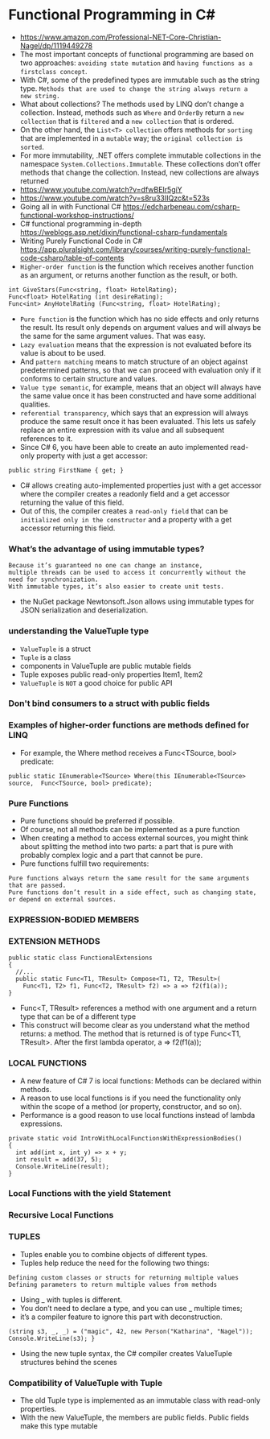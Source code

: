 # Functional Programming in C#
- https://www.amazon.com/Professional-NET-Core-Christian-Nagel/dp/1119449278
-  The most important concepts of functional programming are based on two approaches: 
```avoiding state mutation``` and ```having functions as a firstclass concept```.
- With C#, some of the predefined types are immutable such as the string type. ```Methods that are used to change the string always return a new string.``` 
- What about collections? The methods used by LINQ don’t change a collection. Instead, methods such as ```Where``` and ```OrderBy``` return a ```new collection``` that is ```filtered``` and a ```new collection``` that is ordered. 
- On the other hand, the ```List<T> collection``` offers methods for ```sorting``` that are implemented in a ```mutable``` way; the ```original collection is sorted```. 
- For more immutability, .NET offers complete immutable collections in the namespace ```System.Collections.Immutable```. These collections don’t offer methods that change the collection. Instead, new collections are always returned
- https://www.youtube.com/watch?v=dfwBEIr5giY
- https://www.youtube.com/watch?v=s8ru33IIQzc&t=523s
- Going all in with Functional C#
https://edcharbeneau.com/csharp-functional-workshop-instructions/
- C# functional programming in-depth 
https://weblogs.asp.net/dixin/functional-csharp-fundamentals
- Writing Purely Functional Code in C# https://app.pluralsight.com/library/courses/writing-purely-functional-code-csharp/table-of-contents
-  ```Higher-order function``` is the function which receives another function as an argument, or returns another function as the result, or both. 
```
int GiveStars(Func<string, float> HotelRating);
Func<float> HotelRating (int desireRating);
Func<int> AnyHotelRating (Func<string, float> HotelRating);

```
- ```Pure function``` is the function which has no side effects and only returns the result. Its result only depends on argument values and will always be the same for the same argument values. That was easy. 
- ```Lazy evaluation``` means that the expression is not evaluated before its value is about to be used. 
- And ```pattern matching``` means to match structure of an object against predetermined patterns, so that we can proceed with evaluation only if it conforms to certain structure and values.
- ```Value type semantic```, for example, means that an object will always have the same value once it has been constructed and have some additional qualities. 
- ```referential transparency```, which says that an expression will always produce the same result once it has been evaluated. This lets us safely replace an entire expression with its value and all subsequent references to it.
- Since C# 6, you have been able to create an auto implemented read-only property with just a get accessor: 
```
public string FirstName { get; } 
```
-  C# allows creating auto-implemented properties just with a get accessor where the compiler creates a readonly field and a get accessor returning the value of this field. 
- Out of this, the compiler creates a ```read-only field``` that can be ```initialized only in the constructor``` and a property with a get accessor returning this field. 
### What’s the advantage of using immutable types?
```
Because it’s guaranteed no one can change an instance,
multiple threads can be used to access it concurrently without the need for synchronization. 
With immutable types, it’s also easier to create unit tests. 
```
- the NuGet package Newtonsoft.Json allows using immutable types for JSON serialization and deserialization. 
### understanding the ValueTuple type
-  ```ValueTuple``` is a struct
- ``` Tuple ``` is a class
- components in ValueTuple are public mutable fields
- Tuple exposes public read-only properties Item1, Item2
- ```ValueTuple``` is ```NOT``` a good choice for public API

### Don't bind consumers to a struct with public fields
### Examples of higher-order functions are methods defined for LINQ
- For example, the Where method receives a Func<TSource, bool> predicate: 
```
public static IEnumerable<TSource> Where(this IEnumerable<TSource> source,  Func<TSource, bool> predicate); 
```
### Pure Functions 
- Pure functions should be preferred if possible. 
- Of course, not all methods can be implemented as a pure function
- When creating a method to access external sources, you might think about splitting the method into two parts: a part that is pure with probably complex logic and a part that cannot be pure.
- Pure functions fulfill two requirements: 
```
Pure functions always return the same result for the same arguments that are passed. 
Pure functions don’t result in a side effect, such as changing state, or depend on external sources. 
```
### EXPRESSION-BODIED MEMBERS
### EXTENSION METHODS 
```
public static class FunctionalExtensions 
{  
  //...  
  public static Func<T1, TResult> Compose<T1, T2, TResult>(
    Func<T1, T2> f1, Func<T2, TResult> f2) => a => f2(f1(a)); 
} 
```
- Func<T, TResult> references a method with one argument and a return type that can be of a different type
- This construct will become clear as you understand what the method returns: a method. The method that is returned is of type Func<T1, TResult>. After the first lambda operator, a => f2(f1(a)); 
### LOCAL FUNCTIONS 
- A new feature of C# 7 is local functions: Methods can be declared within methods.
- A reason to use local functions is if you need the functionality only within the scope of a method (or property, constructor, and so on).
- Performance is a good reason to use local functions instead of lambda expressions. 
```
private static void IntroWithLocalFunctionsWithExpressionBodies() 
{  
  int add(int x, int y) => x + y;  
  int result = add(37, 5);  
  Console.WriteLine(result); 
} 
```
### Local Functions with the yield Statement 
### Recursive Local Functions 
### TUPLES
- Tuples enable you to combine objects of different types.
- Tuples help reduce the need for the following two things: 
```
Defining custom classes or structs for returning multiple values 
Defining parameters to return multiple values from methods
```
- Using _ with tuples is different. 
- You don’t need to declare a type, and you can use _ multiple times; 
- it’s a compiler feature to ignore this part with deconstruction.

```
(string s3, _, _) = ("magic", 42, new Person("Katharina", "Nagel"));  Console.WriteLine(s3); }
```
- Using the new tuple syntax, the C# compiler creates ValueTuple structures behind the scenes
### Compatibility of ValueTuple with Tuple
- The old Tuple type is implemented as an immutable class with read-only properties. 
- With the new ValueTuple, the members are public fields. Public fields make this type mutable








